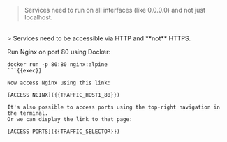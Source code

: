 
> Services need to run on all interfaces (like 0.0.0.0) and not just localhost.
<br>
> Services need to be accessible via HTTP and **not** HTTPS.

Run Nginx on port 80 using Docker:

```
docker run -p 80:80 nginx:alpine
```{{exec}}

Now access Nginx using this link:

[ACCESS NGINX]({{TRAFFIC_HOST1_80}})

It's also possible to access ports using the top-right navigation in the terminal.
Or we can display the link to that page:

[ACCESS PORTS]({{TRAFFIC_SELECTOR}})
